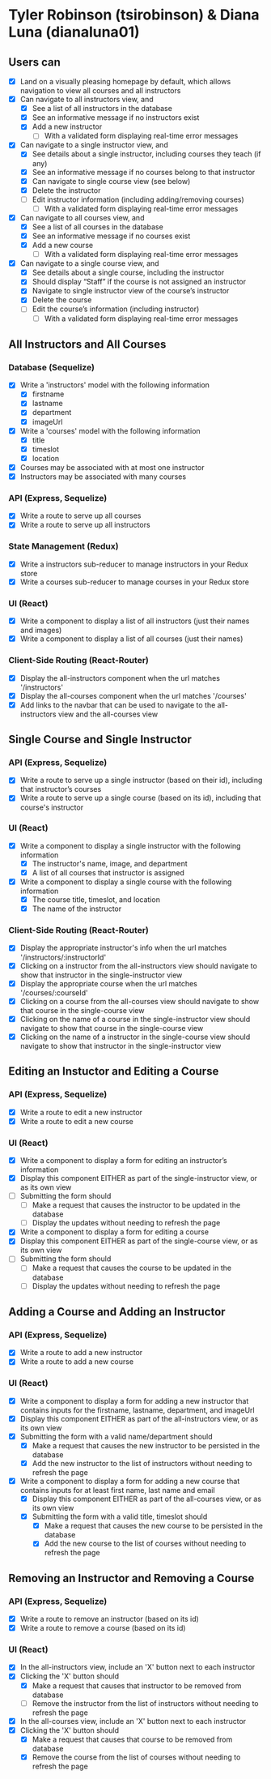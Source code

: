 # Tyler Robinson (tsirobinson) & Diana Luna (dianaluna01)
## Users can
- [X] Land on a visually pleasing homepage by default, which allows navigation to view all courses and all instructors
- [X] Can navigate to all instructors view, and
    - [X] See a list of all instructors in the database
    - [X] See an informative message if no instructors exist
    - [X] Add a new instructor
        - [ ] With a validated form displaying real-time error messages
- [X] Can navigate to a single instructor view, and
    - [X] See details about a single instructor, including courses they teach (if any) 
    - [X] See an informative message if no courses belong to that instructor
    - [X] Can navigate to single course view (see below)
    - [X] Delete the instructor 
    - [ ] Edit instructor information (including adding/removing courses)
        - [ ] With a validated form displaying real-time error messages
- [X] Can navigate to all courses view, and
    - [X] See a list of all courses in the database
    - [X] See an informative message if no courses exist
    - [X] Add a new course
        - [ ] With a validated form displaying real-time error messages
- [X] Can navigate to a single course view, and
    - [X] See details about a single course, including the instructor
    - [X] Should display “Staff” if the course is not assigned an instructor
    - [X] Navigate to single instructor view of the course’s instructor
    - [X] Delete the course
    - [ ] Edit the course’s information (including instructor)
        - [ ] With a validated form displaying real-time error messages

## All Instructors and All Courses
### Database (Sequelize)
- [X] Write a 'instructors' model with the following information
    - [X] firstname
    - [X] lastname
    - [X] department
    - [X] imageUrl
- [X] Write a 'courses' model with the following information
    - [X] title
    - [X] timeslot
    - [X] location
- [X] Courses may be associated with at most one instructor
- [X] Instructors may be associated with many courses
### API (Express, Sequelize)
- [X] Write a route to serve up all courses
- [X] Write a route to serve up all instructors
### State Management (Redux)
- [X] Write a instructors sub-reducer to manage instructors in your Redux store
- [X] Write a courses sub-reducer to manage courses in your Redux store
### UI (React)
- [X] Write a component to display a list of all instructors (just their names and images)
- [X] Write a component to display a list of all courses (just their names)
### Client-Side Routing (React-Router)
- [X] Display the all-instructors component when the url matches '/instructors'
- [X] Display the all-courses component when the url matches '/courses'
- [X] Add links to the navbar that can be used to navigate to the all-instructors view and the all-courses view

## Single Course and Single Instructor
### API (Express, Sequelize)
- [X] Write a route to serve up a single instructor (based on their id), including that instructor’s courses
- [X] Write a route to serve up a single course (based on its id), including that course's instructor
### UI (React)
- [X] Write a component to display a single instructor with the following information
    - [X] The instructor's name, image, and department
    - [X] A list of all courses that instructor is assigned
- [X] Write a component to display a single course with the following information
    - [X] The course title, timeslot, and location
    - [X] The name of the instructor 
### Client-Side Routing (React-Router)
- [X] Display the appropriate instructor's info when the url matches '/instructors/:instructorId'
- [X] Clicking on a instructor from the all-instructors view should navigate to show that instructor in the single-instructor view
- [X] Display the appropriate course when the url matches '/courses/:courseId'
- [X] Clicking on a course from the all-courses view should navigate to show that course in the single-course view
- [X] Clicking on the name of a course in the single-instructor view should navigate to show that course in the single-course view
- [X] Clicking on the name of a instructor in the single-course view should navigate to show that instructor in the single-instructor view

## Editing an Instuctor and Editing a Course
### API (Express, Sequelize)
- [X] Write a route to edit a new instructor
- [X] Write a route to edit a new course
### UI (React)
- [X] Write a component to display a form for editing an instructor’s information
- [X] Display this component EITHER as part of the single-instructor view, or as its own view
- [ ] Submitting the form should
    - [ ] Make a request that causes the instructor to be updated in the database
    - [ ] Display the updates without needing to refresh the page
- [X] Write a component to display a form for editing a course
- [X] Display this component EITHER as part of the single-course view, or as its own view
- [ ] Submitting the form should
    - [ ] Make a request that causes the course to be updated in the database
    - [ ] Display the updates without needing to refresh the page

## Adding a Course and Adding an Instructor
### API (Express, Sequelize)
- [X] Write a route to add a new instructor
- [X] Write a route to add a new course
### UI (React)
- [X] Write a component to display a form for adding a new instructor that contains inputs for the firstname, lastname, department, and imageUrl
- [X] Display this component EITHER as part of the all-instructors view, or as its own view
- [X] Submitting the form with a valid name/department should
    - [X] Make a request that causes the new instructor to be persisted in the database
    - [X] Add the new instructor to the list of instructors without needing to refresh the page
- [X] Write a component to display a form for adding a new course that contains inputs for at least first name, last name and email
    - [X] Display this component EITHER as part of the all-courses view, or as its own view
    - [X] Submitting the form with a valid title, timeslot should
        - [X] Make a request that causes the new course to be persisted in the database
        - [X] Add the new course to the list of courses without needing to refresh the page

## Removing an Instructor and Removing a Course
### API (Express, Sequelize)
- [X] Write a route to remove an instructor (based on its id)
- [X] Write a route to remove a course (based on its id)
### UI (React)
- [X] In the all-instructors view, include an 'X' button next to each instructor
- [X] Clicking the 'X' button should
    - [X] Make a request that causes that instructor to be removed from database
    - [ ] Remove the instructor from the list of instructors without needing to refresh the page
- [X] In the all-courses view, include an 'X' button next to each instructor
- [X] Clicking the 'X' button should
    - [X] Make a request that causes that course to be removed from database
    - [X] Remove the course from the list of courses without needing to refresh the page

